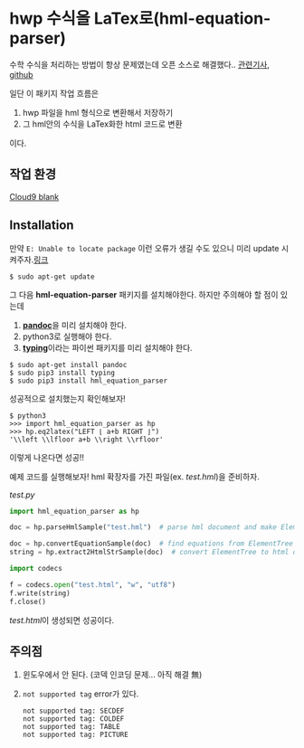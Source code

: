# hwp 수식을 LaTex로(hml-equation-parser)

수학 수식을 처리하는 방법이 항상 문제였는데 오픈 소스로 해결했다..
[관련기사](http://www.zdnet.co.kr/news/news_view.asp?artice_id=20161229092520), [github](https://github.com/OpenBapul/hml-equation-parser)

일단 이 패키지 작업 흐름은

1. hwp 파일을 hml 형식으로 변환해서 저장하기
2. 그 hml안의 수식을 LaTex화한 html 코드로 변환

이다.

## 작업 환경

[Cloud9 blank](http://c9.io)

## Installation

만약 `E: Unable to locate package` 이런 오류가 생길 수도 있으니 미리 update 시켜주자.[링크](https://community.c9.io/t/apt-get-install-unable-to-locate-packages/10561)

```shell
$ sudo apt-get update
```



그 다음 **hml-equation-parser** 패키지를 설치해야한다. 
하지만 주의해야 할 점이 있는데 

1. [**pandoc**](https://pandoc.org/installing.html)을 미리 설치해야 한다.
2. python3로 실행해야 한다. 
3. [**typing**](https://pypi.python.org/pypi/typing/3.6.2)이라는 파이썬 패키지를 미리 설치해야 한다. 

```shell
$ sudo apt-get install pandoc
$ sudo pip3 install typing
$ sudo pip3 install hml_equation_parser
```



성공적으로 설치했는지 확인해보자!

```shell
$ python3
>>> import hml_equation_parser as hp
>>> hp.eq2latex("LEFT ⌊ a+b RIGHT ⌋")
'\\left \\lfloor a+b \\right \\rfloor'
```
이렇게 나온다면 성공!!



예제 코드를 실행해보자!
hml 확장자를 가진 파일(ex. *test.hml*)을 준비하자.

*test.py*

```python
import hml_equation_parser as hp

doc = hp.parseHmlSample("test.hml")  # parse hml document and make ElementTree

doc = hp.convertEquationSample(doc)  # find equations from ElementTree and convert them to latex string
string = hp.extract2HtmlStrSample(doc)  # convert ElementTree to html document with MathJax.

import codecs

f = codecs.open("test.html", "w", "utf8")
f.write(string)
f.close()
```

*test.html*이 생성되면 성공이다.



 ## 주의점

1. 윈도우에서 안 된다. (코덱 인코딩 문제... 아직 해결 無)

2. `not supported tag` error가 있다.

   ```shell
   not supported tag: SECDEF
   not supported tag: COLDEF
   not supported tag: TABLE
   not supported tag: PICTURE
   ```

   ​